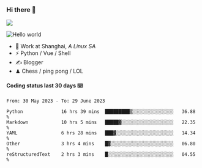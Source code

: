 ### Hi there 👋
![](https://komarev.com/ghpvc/?username=Xuhandsome)


<img src="https://github-readme-stats.vercel.app/api?username=XuHandsome&show_icons=true&theme=merko" alt="Hello world">

<br/>

- 🍻  Work at Shanghai, _A Linux SA_
- ⚡  Python / Vue / Shell
- ✍️  Blogger
- ♟  Chess / ping pong / LOL

#### Coding status last 30 days ⌨️

<!--START_SECTION:waka-->

```text
From: 30 May 2023 - To: 29 June 2023

Python              16 hrs 39 mins  █████████▒░░░░░░░░░░░░░░░   36.88 %
Markdown            10 hrs 5 mins   █████▓░░░░░░░░░░░░░░░░░░░   22.35 %
YAML                6 hrs 28 mins   ███▓░░░░░░░░░░░░░░░░░░░░░   14.34 %
Other               3 hrs 4 mins    █▓░░░░░░░░░░░░░░░░░░░░░░░   06.80 %
reStructuredText    2 hrs 3 mins    █░░░░░░░░░░░░░░░░░░░░░░░░   04.55 %
```

<!--END_SECTION:waka-->
